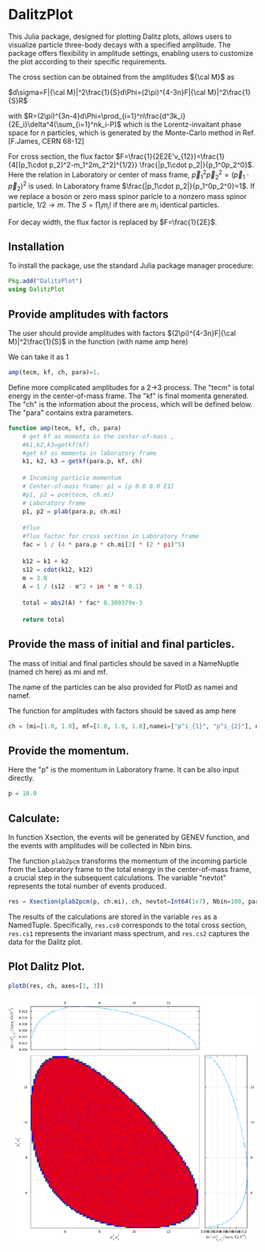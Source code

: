 # DalitzPlot

This Julia package, designed for plotting Dalitz plots, allows users to visualize particle three-body decays with a specified amplitude. The package offers flexibility in amplitude settings, enabling users to customize the plot according to their specific requirements.

The cross section can be obtained from the amplitudes ${\cal M}$ as 

$d\sigma=F|{\cal M}|^2\frac{1}{S}d\Phi=(2\pi)^{4-3n}F|{\cal M}|^2\frac{1}{S}R$ 

with $R=(2\pi)^{3n-4}d\Phi=\prod_{i=1}^n\frac{d^3k_i}{2E_i}\delta^4(\sum_{i=1}^nk_i-P)$ which is the Lorentz-invaitant phase space for $n$ particles, which is generated by the Monte-Carlo method in Ref. [F.James, CERN 68-12] 

For cross section, the flux factor $F=\frac{1}{2E2E'v_{12}}=\frac{1}{4[(p_1\cdot p_2)^2-m_1^2m_2^2]^{1/2}}	\frac{|p_1\cdot p_2|}{p_1^0p_2^0}$. Here the relation in Laboratory or center of mass frame, $\vec p_1^2\vec p_2^2=(\vec p_1\cdot\vec p_2)^2$ is used. In Laboratory frame $\frac{|p_1\cdot p_2|}{p_1^0p_2^0}=1$. 
If we replace a boson or zero mass spinor paricle to a nonzero mass
spinor particle, $1/2\rightarrow m$.  The $S=\prod_i m_i!$ if there are $m_i$ identical particles. 

For decay width, the flux factor is replaced by $F=\frac{1}{2E}$.



## Installation

To install the package, use the standard Julia package manager procedure:

```julia
Pkg.add("DalitzPlot")
using DalitzPlot
```

## Provide amplitudes with factors 

The user should provide amplitudes with factors  $(2\pi)^{4-3n}F|{\cal M}|^2\frac{1}{S}$ in the function (with name amp here)

We can take it as 1
```julia
amp(tecm, kf, ch, para)=1.
```

Define more complicated amplitudes for a 2->3 process. The "tecm" is total energy in the center-of-mass frame. The "kf" is final momenta generated. The "ch" is the information about the process, which will be defined below. The "para" contains extra parameters.

```julia
function amp(tecm, kf, ch, para)
    # get kf as momenta in the center-of-mass ,
    #k1,k2,k3=getkf(kf)       
    #get kf as momenta in laboratory frame
    k1, k2, k3 = getkf(para.p, kf, ch)

    # Incoming particle momentum
    # Center-of-mass frame: p1 = [p 0.0 0.0 E1]
    #p1, p2 = pcm(tecm, ch.mi)
    # Laboratory frame
    p1, p2 = plab(para.p, ch.mi)

    #flux
    #flux factor for cross section in Laboratory frame
    fac = 1 / (4 * para.p * ch.mi[2] * (2 * pi)^5)

    k12 = k1 + k2
    s12 = cdot(k12, k12)
    m = 3.0
    A = 1 / (s12 - m^2 + im * m * 0.1)

    total = abs2(A) * fac* 0.389379e-3

    return total

```
## Provide the mass of initial and final particles. 

The mass of initial and final particles should be saved in a NameNuptle (named ch here) as mi and mf.

The name of the particles can be also provided for PlotD as namei and namef.

The function for amplitudes with factors should be saved as amp here

```julia
ch = (mi=[1.0, 1.0], mf=[1.0, 1.0, 1.0],namei=["p^i_{1}", "p^i_{2}"], namef=["p^f_{1}", "p^f_{2}", "p^f_{3}"], amp=amp) 
```
## Provide the momentum. 

Here the "p" is the momentum in Laboratory frame. It can be also input directly. 
```julia
p = 10.0
```
## Calculate:  

In function Xsection, the events will be generated by GENEV function, and the events with amplitudes will be collected in Nbin bins. 

The function `plab2pcm` transforms the momentum of the incoming particle from the Laboratory frame to the total energy in the center-of-mass frame, a crucial step in the subsequent calculations. The variable "nevtot" represents the total number of events produced.

```julia
res = Xsection(plab2pcm(p, ch.mi), ch, nevtot=Int64(1e7), Nbin=100, para=(p=p, l=1.0), ProgressBars=true)
```
The results of the calculations are stored in the variable `res` as a NamedTuple. Specifically, `res.cs0` corresponds to the total cross section, `res.cs1` represents the invariant mass spectrum, and `res.cs2` captures the data for the Dalitz plot.

## Plot Dalitz Plot.
```julia
plotD(res, ch, axes=[1, 3])
```

![ex1.png](test/DP.png)
